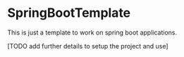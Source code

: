 # SpringBootTemplate
This is just a template to work on spring boot applications.

[TODO add further details to setup the project and use]
